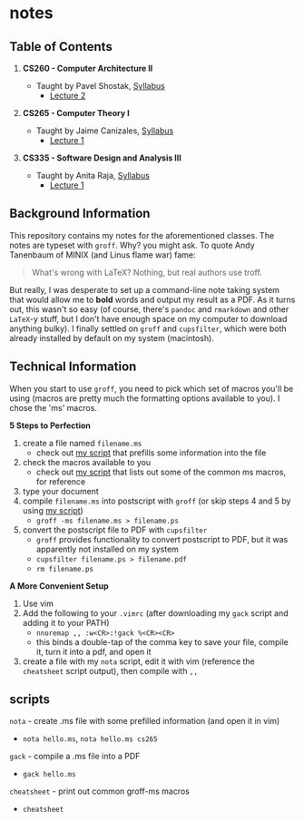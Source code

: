 # notes

## Table of Contents

1. __CS260 - Computer Architecture II__

      * Taught by Pavel Shostak,
[Syllabus](https://github.com/joshnatis/notes/blob/master/260/syllabus/cs260_syllabus.pdf)
         * [Lecture 2](https://github.com/joshnatis/notes/blob/master/260/lecture1_260.pdf)

2. __CS265 - Computer Theory I__

    * Taught by Jaime Canizales,
[Syllabus](https://github.com/joshnatis/notes/blob/master/265/syllabus/cs265_syllabus.pdf)
         * [Lecture 1](https://github.com/joshnatis/notes/blob/master/265/lecture1_265.pdf)

3. __CS335 - Software Design and Analysis III__

    * Taught by Anita Raja,
[Syllabus](https://github.com/joshnatis/notes/blob/master/335/syllabus/cs335_syllabus.pdf)
         * [Lecture 1](https://github.com/joshnatis/notes/blob/master/335/lecture1_335.pdf)

## Background Information

This repository contains my notes for the aforementioned classes. The notes are typeset with `groff`.
Why? you might ask. To quote Andy Tanenbaum of MINIX (and Linus flame war) fame: 

> What's wrong with LaTeX?
> Nothing, but real authors use troff.

But really, I was desperate to set up a command-line note taking system that would allow me to __bold__ words and
output my result as a PDF. As it turns out, this wasn't so easy (of course, there's `pandoc` and `rmarkdown` and other
`LaTeX`-y stuff, but I don't have enough space on my computer to download anything bulky). I finally settled on `groff` and
`cupsfilter`, which were both already installed by default on my system (macintosh).

## Technical Information

When you start to use `groff`, you need to pick which set of macros you'll be using (macros are pretty
much the formatting options available to you). I chose the 'ms' macros.

__5 Steps to Perfection__
1. create a file named `filename.ms`
    * check out [my script](https://github.com/joshnatis/notes/blob/master/scripts/nota) that prefills some information into the file
2. check the macros available to you
    * check out [my script](https://github.com/joshnatis/notes/blob/master/scripts/cheatsheet) that lists out some of the common ms macros, for reference
3. type your document
4. compile `filename.ms` into postscript with `groff` (or skip steps 4 and 5 by using [my script](https://github.com/joshnatis/notes/blob/master/scripts/gack))
    * `groff -ms filename.ms > filename.ps`
5. convert the postscript file to PDF with `cupsfilter`
    * `groff` provides functionality to convert postscript to PDF, but it was apparently not installed on my system
    * `cupsfilter filename.ps > filename.pdf`
    * `rm filename.ps`
    
__A More Convenient Setup__
1. Use vim
2. Add the following to your `.vimrc` (after downloading my `gack` script and adding it to your PATH)
    * `nnoremap ,, :w<CR>:!gack %<CR><CR>`
    * this binds a double-tap of the comma key to save your file, compile it, turn it into a pdf, and open it
3. create a file with my `nota` script, edit it with vim (reference the `cheatsheet` script output), then compile with `,,`

## scripts

`nota` - create .ms file with some prefilled information (and open it in vim)
* `nota hello.ms`, `nota hello.ms cs265`
 
`gack` - compile a .ms file into a PDF
* `gack hello.ms`
 
`cheatsheet` - print out common groff-ms macros
* `cheatsheet`
